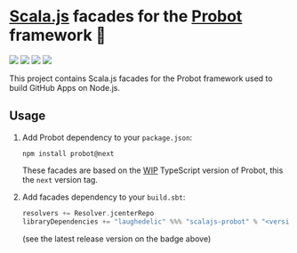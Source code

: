 # [Scala.js] facades for the [Probot] framework :robot:

[![](https://travis-ci.com/laughedelic/scalajs-probot.svg?branch=master)](https://travis-ci.com/laughedelic/scalajs-probot)
[![](http://img.shields.io/github/release/laughedelic/scalajs-probot/all.svg)](https://github.com/laughedelic/scalajs-probot/releases/latest)
[![](https://img.shields.io/badge/license-MPL--2.0-blue.svg)](https://www.tldrlegal.com/l/mpl-2.0)
[![](https://img.shields.io/badge/contact-gitter_chat-dd1054.svg)](https://gitter.im/laughedelic/scalajs-probot)

This project contains Scala.js facades for the Probot framework used to build GitHub Apps on Node.js.

## Usage

1. Add Probot dependency to your `package.json`:
    ```shell
    npm install probot@next
    ```
    These facades are based on the [WIP](https://github.com/probot/probot/pull/372) TypeScript version of Probot, this the `next` version tag.

2. Add facades dependency to your `build.sbt`:
    ```scala
    resolvers += Resolver.jcenterRepo
    libraryDependencies += "laughedelic" %%% "scalajs-probot" % "<version>"
    ```
    (see the latest release version on the badge above)


[Scala.js]: https://www.scala-js.org
[Probot]: https://probot.github.io
